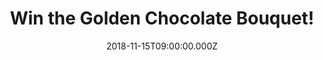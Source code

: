 ---
campaign-uuid: "c-e1b1d340-13e5-477a-a1f5-ab079f26b388"
type: "Competition"
category: "Gifts"
date: "2018-11-15T09:00:00.000Z"
end-date: "2018-12-15T23:59:00.000Z"
disable-form: false
is_promoted: false
has_entry_page: true
title: "Win the Golden Chocolate Bouquet!"
competition-description: "<p>It doesn’t have to be a special occasion for this beauty.\
  \ But now that Christmas is coming…we have another reason to give it away to one\
  \ of our lucky members. This exquisite posy has been crafted for that special\_\
  person in your life so If you don’t want to miss this opportunity, enter below for\
  \ a chance to treat your loved ones now.</p>"
hero-header: "Win the Golden Chocolate Bouquet!"
terms-confirmation: "N/A"
banner-img: "https://assets.expresslyapp.com/asset-f9dfc355-dc72-44e0-b2ad-25baf62978ab.jpg"
logo-left-href: "http://club.expressly.io"
logo-left-image: "https://assets.expresslyapp.com/asset-00815309-953b-44bc-ad2c-2920b4ffa850.jpg"
logo-left-title: "Expressly Club"
bg-image-hero: "https://assets.expresslyapp.com/asset-233f4fa6-b97a-4550-9737-ad6f6f80d855.jpg"
bg-image-first: "https://assets.expresslyapp.com/asset-d7147f97-2845-4af5-bf31-8e5ee198f279.jpg"
section1-content: "<p>We all have a goldie in our lives, a best friend, a great hubby,\
  \ a wonderful partner… somebody who we cherish with and think they’re totally worth\
  \ their weight in gold.This amazing bouquet features 10 Ferrero Rocher Chocolates\
  \ and\_14 solid Belgian milk chocolates stars from Chocolatier and is sure to give\
  \ you that WOW feeling.</p>\r\n<p>This stunning golden bouquet says you’re simply\
  \ amazing. If you can’t wait to taste their amazing Ferreros, enter the form below\
  \ for a chance to win and give this special bouquet to your special one.</p>\r\n\
  <p>Good luck!</p>"
entry-title: "Win the Golden Chocolate Bouquet!"
entry-content: "Enter the draw to win the Golden Chocolate Bouquet by completing the\
  \ form below before 23:59 on 15th of December 2018."
has-winner: true
winner-title: "CONGRATULATIONS to Maria G. who won a delicious Golden Chocolate Bouquet!"
winner-banner: "https://assets.expresslyapp.com/asset-65f562cf-00b3-4c56-8e0e-a7293ff00f94.jpg"
prize-description: "Golden Chocolate Bouquet."
special-conditions: "Multiple entries are allowed up to one every day."
country-restrictions:
- "GB"
---